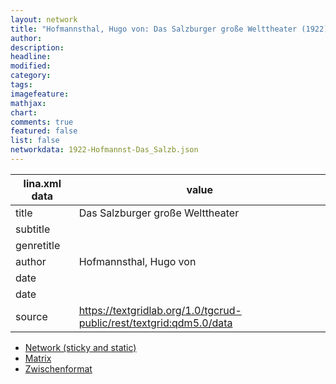 ```yaml
---
layout: network
title: "Hofmannsthal, Hugo von: Das Salzburger große Welttheater (1922)"
author:
description:
headline:
modified:
category:
tags:
imagefeature: 
mathjax: 
chart: 
comments: true
featured: false
list: false
networkdata: 1922-Hofmannst-Das_Salzb.json
---
```

lina.xml data  | value
------------- | -------------
title|Das Salzburger große Welttheater
subtitle|
genretitle|
author|Hofmannsthal, Hugo von
date|
date|
source|https://textgridlab.org/1.0/tgcrud-public/rest/textgrid:qdm5.0/data


* [Network (sticky and static)](/network265)
* [Matrix](/matrix265)
* [Zwischenformat](/lina265 )
